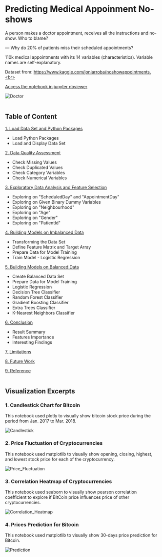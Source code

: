 # **Predicting Medical Appoinment No-shows**

A person makes a doctor appointment, receives all the instructions and no-show. Who to blame?

— Why do 20% of patients miss their scheduled appointments?

110k medical appointments with its 14 variables (characteristics). Variable names are self-explanatory.

Dataset from: https://www.kaggle.com/joniarroba/noshowappointments.<br>

[Access the notebook in jupyter nbviewer](https://nbviewer.jupyter.org/github/shanxingg/ML_Medical_Appoinment_NoShows/blob/master/Medical_Appointment_NoShows.ipynb)<br>

![Doctor](https://www.questionpro.com/blog/wp-content/uploads/2015/07/preguntas_y_respuestas_2.jpg)<br><br>



## **Table of Content**

[1. Load Data Set and Python Packages](https://nbviewer.jupyter.org/github/shanxingg/ML_Medical_Appoinment_NoShows/blob/master/Medical_Appointment_NoShows.ipynb#1)
 - Load Python Packages
 - Load and Display Data Set
 
[2. Data Quality Assessment](https://nbviewer.jupyter.org/github/shanxingg/ML_Medical_Appoinment_NoShows/blob/master/Medical_Appointment_NoShows.ipynb#2)
 - Check Missing Values
 - Check Duplicated Values
 - Check Category Variables
 - Check Numerical Variables

[3. Exploratory Data Analysis and Feature Selection](https://nbviewer.jupyter.org/github/shanxingg/ML_Medical_Appoinment_NoShows/blob/master/Medical_Appointment_NoShows.ipynb#3)
 - Exploring on "ScheduledDay" and "AppointmentDay"
 - Exploring on Given Binary Dummy Variables
 - Exploring on "Neighbourhood"
 - Exploring on "Age"
 - Exploring on "Gender"
 - Exploring on "PatientId"

[4. Building Models on Imbalanced Data](https://nbviewer.jupyter.org/github/shanxingg/ML_Medical_Appoinment_NoShows/blob/master/Medical_Appointment_NoShows.ipynb#4)
 - Transforming the Data Set
 - Define Feature Matrix and Target Array
 - Prepare Data for Model Training
 - Train Model - Logistic Regression

[5. Building Models on Balanced Data](https://nbviewer.jupyter.org/github/shanxingg/ML_Medical_Appoinment_NoShows/blob/master/Medical_Appointment_NoShows.ipynb#5)
 - Create Balanced Data Set
 - Prepare Data for Model Training
 - Logistic Regression
 - Decision Tree Classifier
 - Random Forest Classifier
 - Gradient Boosting Classifier
 - Extra Trees Classifier
 - K-Nearest Neighbors Classifier

[6. Conclusion](https://nbviewer.jupyter.org/github/shanxingg/ML_Medical_Appoinment_NoShows/blob/master/Medical_Appointment_NoShows.ipynb#6)
 - Result Summary
 - Features Importance
 - Interesting Findings

[7. Limitations](https://nbviewer.jupyter.org/github/shanxingg/ML_Medical_Appoinment_NoShows/blob/master/Medical_Appointment_NoShows.ipynb#7)

[8. Future Work](https://nbviewer.jupyter.org/github/shanxingg/ML_Medical_Appoinment_NoShows/blob/master/Medical_Appointment_NoShows.ipynb#8)

[9. Reference](https://nbviewer.jupyter.org/github/shanxingg/ML_Medical_Appoinment_NoShows/blob/master/Medical_Appointment_NoShows.ipynb#9)
<br><br>



## **Visualization Excerpts**

### 1. Candlestick Chart for Bitcoin
This notebook used plotly to visually show bitcoin stock price during the period from Jan. 2017 to Mar. 2018.<br>

![Candlestick](https://user-images.githubusercontent.com/32560872/37240662-81868c64-2403-11e8-8812-ddad29c2fa9e.png)


### 2. Price Fluctuation of Cryptocurrencies
This notebook used matplotlib to visually show opening, closing, highest, and lowest stock price for each of the cryptocurrency.<br>

![Price_Fluctuation](https://user-images.githubusercontent.com/32560872/37240755-811b5844-2404-11e8-8add-7acc17e7b9ce.png)


### 3. Correlation Heatmap of Cryptocurrencies
This notebook used seaborn to visually show pearson correlation coefficient to explore if BitCoin price influences price of other cryptocurrencies.<br>

![Correlation_Heatmap](https://user-images.githubusercontent.com/32560872/37240849-9fe03122-2405-11e8-8a14-2e7833285f57.png)


### 4. Prices Prediction for Bitcoin
This notebook used matplotlib to visually show 30-days price prediction for Bitcoin.<br>

![Prediction](https://user-images.githubusercontent.com/32560872/37240880-0f18a8d0-2406-11e8-92cf-e97e42fd132a.png)
